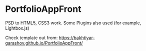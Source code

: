 # PortfolioAppFront

PSD to HTML5, CSS3 work. Some Plugins also used (for example, Lightbox.js)

Check template out from: https://bakhtiyar-garashov.github.io/PortfolioAppFront/
